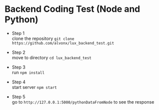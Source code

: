 # Backend Coding Test (Node and Python)

- Step 1<br/>
clone the repository `git clone https://github.com/alvonx/lux_backend_test.git` 

- Step 2<br/>
move to directory `cd lux_backend_test`

- Step 3<br/>
run `npm install`

- Step 4<br/>
start server `npm start`

- Step 5<br/>
go to `http://127.0.0.1:5000/pythonDataFromNode` to see the response 
